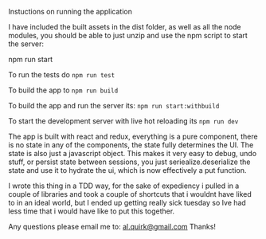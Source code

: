 Instuctions on running the application

I have included the built assets in the dist folder, as well as all the node modules, you should be able to just unzip and use the npm script to start the server:

npm run start

To run the tests do `npm run test`

To build the app to `npm run build`

To build the app and run the server its: `npm run start:withbuild`

To start the development server with live hot reloading its `npm run dev`

The app is built with react and redux, everything is a pure component, there is no state in any of the components, the state fully determines the UI.
The state is also just a javascript object. This makes it very easy to debug, undo stuff, or persist state between sessions, you just seriealize.deserialize the state and use it to hydrate the ui, which is now effectively a put function.

I wrote this thing in a TDD way, for the sake of expediency i pulled in a couple of libraries and took a couple of shortcuts that i wouldnt have liked to in an ideal world, but I ended up getting really sick tuesday so Ive had less time that i would have like to put this together.

Any questions please email me to: al.quirk@gmail.com
Thanks!
